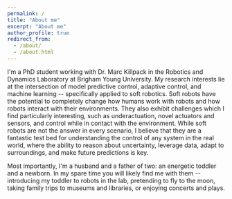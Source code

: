 ```yaml
---
permalink: /
title: "About me"
excerpt: "About me"
author_profile: true
redirect_from: 
  - /about/
  - /about.html
---
```


I'm a PhD student working with Dr. Marc Killpack in the Robotics and Dynamics Laboratory at Brigham Young University. My research interests lie at the intersection of model predictive control, adaptive control, and machine learning -- specifically applied to soft robotics. Soft robots have the potential to completely change how humans work with robots and how robots interact with their environments. They also exhibit challenges which I find particularly interesting, such as underactuation, novel actuators and sensors, and control while in contact with the environment. While soft robots are not the answer in every scenario, I believe that they are a fantastic test bed for understanding the control of any system in the real world, where the ability to reason about uncertainty, leverage data, adapt to surroundings, and make future predictions is key. 

Most importantly, I'm a husband and a father of two: an energetic toddler and a newborn. In my spare time you will likely find me with them -- introducing my toddler to robots in the lab, pretending to fly to the moon, taking family trips to museums and libraries, or enjoying concerts and plays. 

